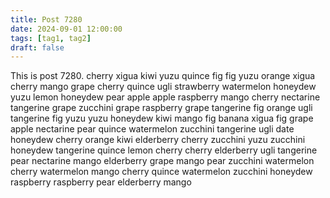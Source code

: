 ```yaml
---
title: Post 7280
date: 2024-09-01 12:00:00
tags: [tag1, tag2]
draft: false
---
```

This is post 7280.
cherry
xigua
kiwi
yuzu
quince
fig
fig
yuzu
orange
xigua
cherry
mango
grape
cherry
quince
ugli
strawberry
watermelon
honeydew
yuzu
lemon
honeydew
pear
apple
apple
raspberry
mango
cherry
nectarine
tangerine
grape
zucchini
grape
raspberry
grape
tangerine
fig
orange
ugli
tangerine
fig
yuzu
yuzu
honeydew
kiwi
mango
fig
banana
xigua
fig
grape
apple
nectarine
pear
quince
watermelon
zucchini
tangerine
ugli
date
honeydew
cherry
orange
kiwi
elderberry
cherry
zucchini
yuzu
zucchini
honeydew
tangerine
quince
lemon
cherry
cherry
elderberry
ugli
tangerine
pear
nectarine
mango
elderberry
grape
mango
pear
zucchini
watermelon
cherry
watermelon
mango
cherry
quince
watermelon
zucchini
honeydew
raspberry
raspberry
pear
elderberry
mango
